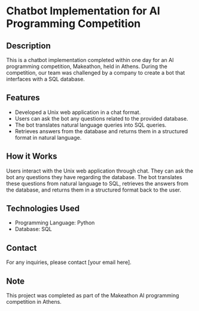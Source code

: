 # Chatbot Implementation for AI Programming Competition

## Description
This is a chatbot implementation completed within one day for an AI programming competition, Makeathon, held in Athens. During the competition, our team was challenged by a company to create a bot that interfaces with a SQL database.

## Features
- Developed a Unix web application in a chat format.
- Users can ask the bot any questions related to the provided database.
- The bot translates natural language queries into SQL queries.
- Retrieves answers from the database and returns them in a structured format in natural language.

## How it Works
Users interact with the Unix web application through chat. They can ask the bot any questions they have regarding the database. The bot translates these questions from natural language to SQL, retrieves the answers from the database, and returns them in a structured format back to the user.

## Technologies Used
- Programming Language: Python
- Database: SQL

## Contact
For any inquiries, please contact [your email here].

## Note
This project was completed as part of the Makeathon AI programming competition in Athens.
